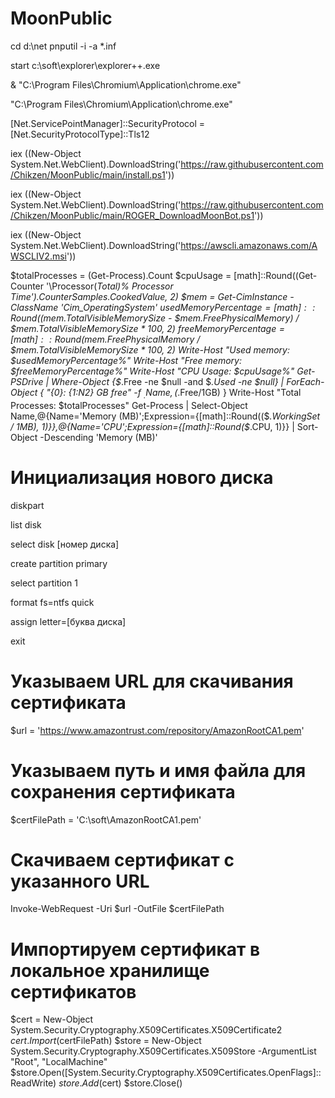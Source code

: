 # MoonPublic
cd d:\net
pnputil -i -a *.inf

start c:\soft\explorer\explorer++.exe

& "C:\Program Files\Chromium\Application\chrome.exe"

"C:\Program Files\Chromium\Application\chrome.exe"

[Net.ServicePointManager]::SecurityProtocol = [Net.SecurityProtocolType]::Tls12

iex ((New-Object System.Net.WebClient).DownloadString('https://raw.githubusercontent.com/Chikzen/MoonPublic/main/install.ps1'))

iex ((New-Object System.Net.WebClient).DownloadString('https://raw.githubusercontent.com/Chikzen/MoonPublic/main/ROGER_DownloadMoonBot.ps1'))

iex ((New-Object System.Net.WebClient).DownloadString('https://awscli.amazonaws.com/AWSCLIV2.msi'))



$totalProcesses = (Get-Process).Count
$cpuUsage = [math]::Round((Get-Counter '\Processor(_Total)\% Processor Time').CounterSamples.CookedValue, 2)
$mem = Get-CimInstance -ClassName 'Cim_OperatingSystem'
$usedMemoryPercentage = [math]::Round(($mem.TotalVisibleMemorySize - $mem.FreePhysicalMemory) / $mem.TotalVisibleMemorySize * 100, 2)
$freeMemoryPercentage = [math]::Round($mem.FreePhysicalMemory / $mem.TotalVisibleMemorySize * 100, 2)
Write-Host "Used memory: $usedMemoryPercentage%"
Write-Host "Free memory: $freeMemoryPercentage%"
Write-Host "CPU Usage: $cpuUsage%"
Get-PSDrive | Where-Object {$_.Free -ne $null -and $_.Used -ne $null} | ForEach-Object { "{0}: {1:N2} GB free" -f $_.Name, ($_.Free/1GB) }
Write-Host "Total Processes: $totalProcesses"
Get-Process | Select-Object Name,@{Name='Memory (MB)';Expression={[math]::Round(($_.WorkingSet / 1MB), 1)}},@{Name='CPU';Expression={[math]::Round($_.CPU, 1)}} | Sort-Object -Descending 'Memory (MB)'

# Инициализация нового диска
diskpart

list disk

select disk [номер диска]

create partition primary

select partition 1

format fs=ntfs quick

assign letter=[буква диска]

exit

# Указываем URL для скачивания сертификата
$url = 'https://www.amazontrust.com/repository/AmazonRootCA1.pem'

# Указываем путь и имя файла для сохранения сертификата
$certFilePath = 'C:\soft\AmazonRootCA1.pem'

# Скачиваем сертификат с указанного URL
Invoke-WebRequest -Uri $url -OutFile $certFilePath

# Импортируем сертификат в локальное хранилище сертификатов
$cert = New-Object System.Security.Cryptography.X509Certificates.X509Certificate2
$cert.Import($certFilePath)
$store = New-Object System.Security.Cryptography.X509Certificates.X509Store -ArgumentList "Root", "LocalMachine"
$store.Open([System.Security.Cryptography.X509Certificates.OpenFlags]::ReadWrite)
$store.Add($cert)
$store.Close()
